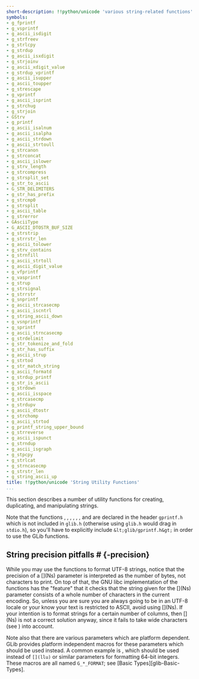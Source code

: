 ```yaml
---
short-description: !!python/unicode 'various string-related functions'
symbols:
- g_fprintf
- g_vsprintf
- g_ascii_isdigit
- g_strfreev
- g_strlcpy
- g_strdup
- g_ascii_isxdigit
- g_strjoinv
- g_ascii_xdigit_value
- g_strdup_vprintf
- g_ascii_isupper
- g_ascii_toupper
- g_strescape
- g_vprintf
- g_ascii_isprint
- g_strchug
- g_strjoin
- GStrv
- g_printf
- g_ascii_isalnum
- g_ascii_isalpha
- g_ascii_strdown
- g_ascii_strtoull
- g_strcanon
- g_strconcat
- g_ascii_islower
- g_strv_length
- g_strcompress
- g_strsplit_set
- g_str_to_ascii
- G_STR_DELIMITERS
- g_str_has_prefix
- g_strcmp0
- g_strsplit
- g_ascii_table
- g_strerror
- GAsciiType
- G_ASCII_DTOSTR_BUF_SIZE
- g_strstrip
- g_strrstr_len
- g_ascii_tolower
- g_strv_contains
- g_strnfill
- g_ascii_strtoll
- g_ascii_digit_value
- g_vfprintf
- g_vasprintf
- g_strup
- g_strsignal
- g_strrstr
- g_snprintf
- g_ascii_strcasecmp
- g_ascii_iscntrl
- g_string_ascii_down
- g_vsnprintf
- g_sprintf
- g_ascii_strncasecmp
- g_strdelimit
- g_str_tokenize_and_fold
- g_str_has_suffix
- g_ascii_strup
- g_strtod
- g_str_match_string
- g_ascii_formatd
- g_strdup_printf
- g_str_is_ascii
- g_strdown
- g_ascii_isspace
- g_strcasecmp
- g_strdupv
- g_ascii_dtostr
- g_strchomp
- g_ascii_strtod
- g_printf_string_upper_bound
- g_strreverse
- g_ascii_ispunct
- g_strndup
- g_ascii_isgraph
- g_stpcpy
- g_strlcat
- g_strncasecmp
- g_strstr_len
- g_string_ascii_up
title: !!python/unicode 'String Utility Functions'
...
```


This section describes a number of utility functions for creating,
duplicating, and manipulating strings.

Note that the functions [](g_printf), [](g_fprintf), [](g_sprintf),
[](g_snprintf), [](g_vprintf), [](g_vfprintf), [](g_vsprintf) and [](g_vsnprintf)
are declared in the header `gprintf.h` which is not included in `glib.h`
(otherwise using `glib.h` would drag in `stdio.h`), so you'll have to
explicitly include `&lt;glib/gprintf.h&gt;` in order to use the GLib
[](printf) functions.

## String precision pitfalls # {[](string)-precision}

While you may use the [](printf) functions to format UTF-8 strings,
notice that the precision of a \[](Ns) parameter is interpreted
as the number of bytes, not characters to print. On top of that,
the GNU libc implementation of the [](printf) functions has the
"feature" that it checks that the string given for the \[](Ns)
parameter consists of a whole number of characters in the current
encoding. So, unless you are sure you are always going to be in an
UTF-8 locale or your know your text is restricted to ASCII, avoid
using \[](Ns). If your intention is to format strings for a
certain number of columns, then \[](Ns) is not a correct solution
anyway, since it fails to take wide characters (see [](g_unichar_iswide))
into account.

Note also that there are various [](printf) parameters which are platform
dependent. GLib provides platform independent macros for these parameters
which should be used instead. A common example is [](G_GUINT64_FORMAT), which
should be used instead of `[](llu)` or similar parameters for formatting
64-bit integers. These macros are all named `G_*_FORMAT`; see
[Basic Types][glib-Basic-Types].
